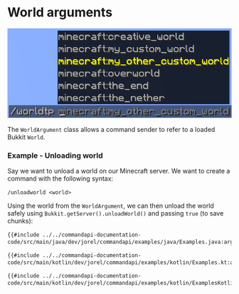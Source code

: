# World arguments

![A picture of world arguments in action](./images/arguments/worldargument.png)

The `WorldArgument` class allows a command sender to refer to a loaded Bukkit `World`.

<div class="example">

### Example - Unloading world

Say we want to unload a world on our Minecraft server. We want to create a command with the following syntax:

```mccmd
/unloadworld <world>
```

Using the world from the `WorldArgument`, we can then unload the world safely using `Bukkit.getServer().unloadWorld()` and passing `true` (to save chunks):

<div class="multi-pre">

```java,Java
{{#include ../../commandapi-documentation-code/src/main/java/dev/jorel/commandapi/examples/java/Examples.java:argumentWorld1}}
```

```kotlin,Kotlin
{{#include ../../commandapi-documentation-code/src/main/kotlin/dev/jorel/commandapi/examples/kotlin/Examples.kt:argumentWorld1}}
```

```kotlin,Kotlin_DSL
{{#include ../../commandapi-documentation-code/src/main/kotlin/dev/jorel/commandapi/examples/kotlin/ExamplesKotlinDSL.kt:worldarguments}}
```

</div>

</div>

